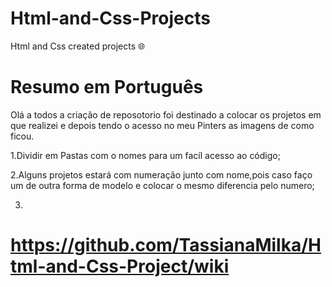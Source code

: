 # Html-and-Css-Projects
Html and Css created projects 🌐

# Resumo em Português

Olá a todos a criação de reposotorio foi destinado a colocar os projetos em que realizei e depois tendo o acesso no meu Pinters as imagens de como ficou.

1.Dividir em Pastas com o nomes para um facíl acesso ao código;

2.Alguns projetos estará com numeração junto com nome,pois caso faço um de outra forma de modelo e colocar o mesmo diferencia pelo numero;

3.




# https://github.com/TassianaMilka/Html-and-Css-Project/wiki
